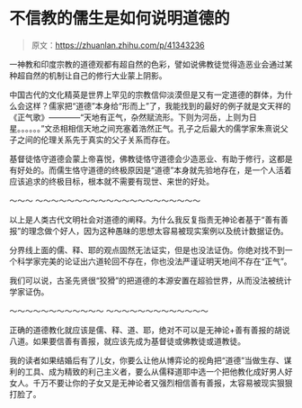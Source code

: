 # 不信教的儒生是如何说明道德的

> 原文：<https://zhuanlan.zhihu.com/p/41343236>

一神教和印度宗教的道德观都有超自然的色彩，譬如说佛教徒觉得造恶业会通过某种超自然的机制让自己的修行大业蒙上阴影。

中国古代的文化精英是世界上罕见的宗教信仰淡漠但是又有一定道德的群体，为什么会这样？儒家把“道德”本身给“形而上”了，我能找到的最好的例子就是文天祥的《正气歌》————“天地有正气，杂然赋流形。下则为河岳，上则为日星。。。。。。”文丞相相信天地之间充塞着浩然正气。孔子之后最大的儒学家朱熹说父子之间的伦理关系先于真实的父子关系而存在。

基督徒恪守道德会蒙上帝喜悦，佛教徒恪守道德会少造恶业、有助于修行，这都是有好处的。而儒生恪守道德的终极原因是“道德”本身就先验地存在，是一个人活着应该追求的终极目标，根本就不需要有现世、来世的好处。

～～～ ～～～～～～～～～～～～～～～～～～～～～

以上是人类古代文明社会对道德的阐释。为什么我反复指责无神论者基于“善有善报”的理念做个好人，因为这种愚昧的思想太容易被现实案例以及统计数据证伪。

分界线上面的儒、释、耶的观点固然无法证实，但是也没法证伪。你绝对找不到一个科学家完美的论证出六道轮回不存在，你也没法严谨证明天地间不存在“正气”。

我们可以说，古圣先贤很“狡猾”的把道德的本源安置在超验世界，从而没法被统计学家证伪。

～～～～～～～～～～～～ ～～～～～～～～～～～～～

正确的道德教化就应该是儒、释、道、耶，绝对不可以是无神论+善有善报的胡说八道。如果要信善有善报，就应该先成为基督徒或佛教徒或道教徒。

我的读者如果结婚后有了儿女，你要么让他从博弈论的视角把“道德”当做生存、谋利的工具、成为精致的利己主义者，要么从儒释道耶中选一个把他教化成好男人好女人。千万不要让你的子女又是无神论者又强烈相信善有善报，太容易被现实狠狠打脸了。